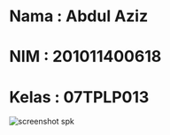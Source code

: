 # Nama : Abdul Aziz
# NIM : 201011400618
# Kelas : 07TPLP013

<img src='spk_web/screenshot spk.png' alt='screenshot spk'/>
